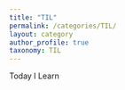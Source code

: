 ```yaml
---
title: "TIL"
permalink: /categories/TIL/
layout: category
author_profile: true
taxonomy: TIL
---
```


Today I Learn
